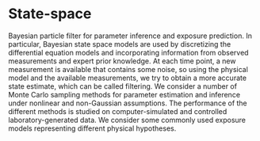 # State-space
Bayesian particle filter for parameter inference and exposure prediction. In particular, Bayesian state space models are used by 
discretizing the differential equation models and incorporating information from observed measurements and expert prior knowledge. 
At each time point, a new measurement is available that contains some noise, so using the physical model and the available measurements, 
we try to obtain a more accurate state estimate, which can be called filtering. 
We consider a number of Monte Carlo sampling methods for parameter estimation and inference under nonlinear and non-Gaussian assumptions. 
The performance of the different methods is studied on computer-simulated and controlled laboratory-generated data. 
We consider some commonly used exposure models representing different physical hypotheses.
